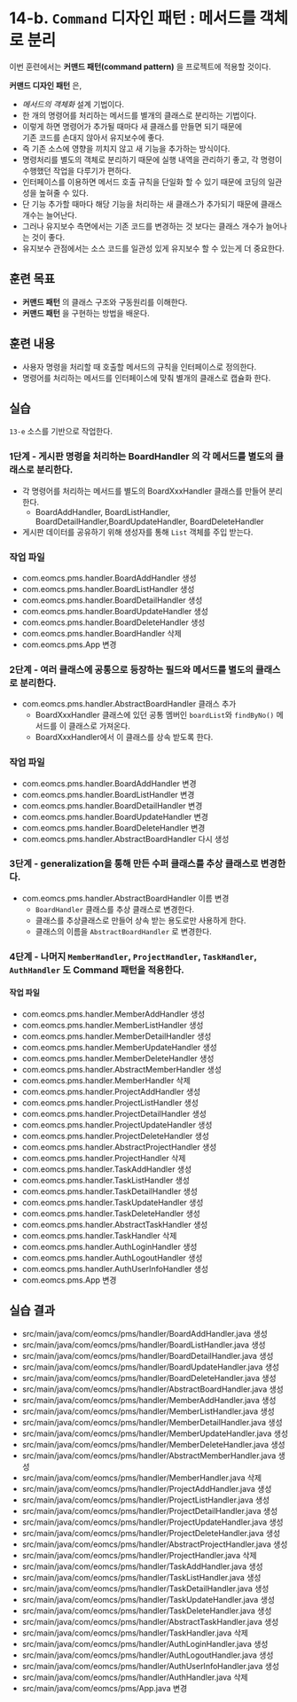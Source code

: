 # 14-b. `Command` 디자인 패턴 : 메서드를 객체로 분리

이번 훈련에서는 **커맨드 패턴(command pattern)** 을 프로젝트에 적용할 것이다.

**커맨드 디자인 패턴** 은,

- *메서드의 객체화* 설계 기법이다.
- 한 개의 명령어를 처리하는 메서드를 별개의 클래스로 분리하는 기법이다.
- 이렇게 하면 명령어가 추가될 때마다 새 클래스를 만들면 되기 때문에  
  기존 코드를 손대지 않아서 유지보수에 좋다.
- 즉 기존 소스에 영향을 끼치지 않고 새 기능을 추가하는 방식이다.
- 명령처리를 별도의 객체로 분리하기 때문에 실행 내역을 관리하기 좋고,
  각 명령이 수행했던 작업을 다루기가 편하다.
- 인터페이스를 이용하면 메서드 호출 규칙을 단일화 할 수 있기 때문에
  코딩의 일관성을 높혀줄 수 있다.
- 단 기능 추가할 때마다 해당 기능을 처리하는 새 클래스가 추가되기 때문에
  클래스 개수는 늘어난다.
- 그러나 유지보수 측면에서는 기존 코드를 변경하는 것 보다는
  클래스 개수가 늘어나는 것이 좋다.
- 유지보수 관점에서는 소스 코드를 일관성 있게 유지보수 할 수 있는게 더 중요한다.


## 훈련 목표

- **커맨드 패턴** 의 클래스 구조와 구동원리를 이해한다.
- **커맨드 패턴** 을 구현하는 방법을 배운다.


## 훈련 내용

- 사용자 명령을 처리할 때 호출할 메서드의 규칙을 인터페이스로 정의한다.
- 명령어를 처리하는 메서드를 인터페이스에 맞춰 별개의 클래스로 캡슐화 한다.

## 실습

`13-e` 소스를 기반으로 작업한다.

### 1단계 - 게시판 명령을 처리하는 BoardHandler 의 각 메서드를 별도의 클래스로 분리한다.

- 각 명령어를 처리하는 메서드를 별도의 BoardXxxHandler 클래스를 만들어 분리한다.
  - BoardAddHandler, BoardListHandler, BoardDetailHandler,BoardUpdateHandler, BoardDeleteHandler
- 게시판 데이터를 공유하기 위해 생성자를 통해 `List` 객체를 주입 받는다.

### 작업 파일

- com.eomcs.pms.handler.BoardAddHandler 생성
- com.eomcs.pms.handler.BoardListHandler 생성
- com.eomcs.pms.handler.BoardDetailHandler 생성
- com.eomcs.pms.handler.BoardUpdateHandler 생성
- com.eomcs.pms.handler.BoardDeleteHandler 생성
- com.eomcs.pms.handler.BoardHandler 삭제
- com.eomcs.pms.App 변경

### 2단계 - 여러 클래스에 공통으로 등장하는 필드와 메서드를 별도의 클래스로 분리한다.

- com.eomcs.pms.handler.AbstractBoardHandler 클래스 추가
  - BoardXxxHandler 클래스에 있던 공통 멤버인 `boardList`와 `findByNo()` 메서드를 이 클래스로 가져온다.
  - BoardXxxHandler에서 이 클래스를 상속 받도록 한다.

### 작업 파일

- com.eomcs.pms.handler.BoardAddHandler 변경
- com.eomcs.pms.handler.BoardListHandler 변경
- com.eomcs.pms.handler.BoardDetailHandler 변경
- com.eomcs.pms.handler.BoardUpdateHandler 변경
- com.eomcs.pms.handler.BoardDeleteHandler 변경
- com.eomcs.pms.handler.AbstractBoardHandler 다시 생성


### 3단계 - generalization을 통해 만든 수퍼 클래스를 추상 클래스로 변경한다.

- com.eomcs.pms.handler.AbstractBoardHandler 이름 변경
  - `BoardHandler` 클래스를 추상 클래스로 변경한다.
  - 클래스를 추상클래스로 만들어 상속 받는 용도로만 사용하게 한다.
  - 클래스의 이름을 `AbstractBoardHandler` 로 변경한다.


### 4단계 - 나머지 `MemberHandler`, `ProjectHandler`, `TaskHandler`, `AuthHandler` 도 Command 패턴을 적용한다.


#### 작업 파일

- com.eomcs.pms.handler.MemberAddHandler 생성
- com.eomcs.pms.handler.MemberListHandler 생성
- com.eomcs.pms.handler.MemberDetailHandler 생성
- com.eomcs.pms.handler.MemberUpdateHandler 생성
- com.eomcs.pms.handler.MemberDeleteHandler 생성
- com.eomcs.pms.handler.AbstractMemberHandler 생성
- com.eomcs.pms.handler.MemberHandler 삭제
- com.eomcs.pms.handler.ProjectAddHandler 생성
- com.eomcs.pms.handler.ProjectListHandler 생성
- com.eomcs.pms.handler.ProjectDetailHandler 생성
- com.eomcs.pms.handler.ProjectUpdateHandler 생성
- com.eomcs.pms.handler.ProjectDeleteHandler 생성
- com.eomcs.pms.handler.AbstractProjectHandler 생성
- com.eomcs.pms.handler.ProjectHandler 삭제
- com.eomcs.pms.handler.TaskAddHandler 생성
- com.eomcs.pms.handler.TaskListHandler 생성
- com.eomcs.pms.handler.TaskDetailHandler 생성
- com.eomcs.pms.handler.TaskUpdateHandler 생성
- com.eomcs.pms.handler.TaskDeleteHandler 생성
- com.eomcs.pms.handler.AbstractTaskHandler 생성
- com.eomcs.pms.handler.TaskHandler 삭제
- com.eomcs.pms.handler.AuthLoginHandler 생성
- com.eomcs.pms.handler.AuthLogoutHandler 생성
- com.eomcs.pms.handler.AuthUserInfoHandler 생성
- com.eomcs.pms.App 변경


## 실습 결과

- src/main/java/com/eomcs/pms/handler/BoardAddHandler.java 생성
- src/main/java/com/eomcs/pms/handler/BoardListHandler.java 생성
- src/main/java/com/eomcs/pms/handler/BoardDetailHandler.java 생성
- src/main/java/com/eomcs/pms/handler/BoardUpdateHandler.java 생성
- src/main/java/com/eomcs/pms/handler/BoardDeleteHandler.java 생성
- src/main/java/com/eomcs/pms/handler/AbstractBoardHandler.java 생성
- src/main/java/com/eomcs/pms/handler/MemberAddHandler.java 생성
- src/main/java/com/eomcs/pms/handler/MemberListHandler.java 생성
- src/main/java/com/eomcs/pms/handler/MemberDetailHandler.java 생성
- src/main/java/com/eomcs/pms/handler/MemberUpdateHandler.java 생성
- src/main/java/com/eomcs/pms/handler/MemberDeleteHandler.java 생성
- src/main/java/com/eomcs/pms/handler/AbstractMemberHandler.java 생성
- src/main/java/com/eomcs/pms/handler/MemberHandler.java 삭제
- src/main/java/com/eomcs/pms/handler/ProjectAddHandler.java 생성
- src/main/java/com/eomcs/pms/handler/ProjectListHandler.java 생성
- src/main/java/com/eomcs/pms/handler/ProjectDetailHandler.java 생성
- src/main/java/com/eomcs/pms/handler/ProjectUpdateHandler.java 생성
- src/main/java/com/eomcs/pms/handler/ProjectDeleteHandler.java 생성
- src/main/java/com/eomcs/pms/handler/AbstractProjectHandler.java 생성
- src/main/java/com/eomcs/pms/handler/ProjectHandler.java 삭제
- src/main/java/com/eomcs/pms/handler/TaskAddHandler.java 생성
- src/main/java/com/eomcs/pms/handler/TaskListHandler.java 생성
- src/main/java/com/eomcs/pms/handler/TaskDetailHandler.java 생성
- src/main/java/com/eomcs/pms/handler/TaskUpdateHandler.java 생성
- src/main/java/com/eomcs/pms/handler/TaskDeleteHandler.java 생성
- src/main/java/com/eomcs/pms/handler/AbstractTaskHandler.java 생성
- src/main/java/com/eomcs/pms/handler/TaskHandler.java 삭제
- src/main/java/com/eomcs/pms/handler/AuthLoginHandler.java 생성
- src/main/java/com/eomcs/pms/handler/AuthLogoutHandler.java 생성
- src/main/java/com/eomcs/pms/handler/AuthUserInfoHandler.java 생성
- src/main/java/com/eomcs/pms/handler/AuthHandler.java 삭제
- src/main/java/com/eomcs/pms/App.java 변경
